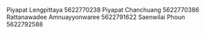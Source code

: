 Piyapat Lengpittaya 5622770238
Piyapat Chanchuang  5622770386
Rattanawadee Amnuayyonwaree  5622791622
Saenwilai Phoun 5622792588

